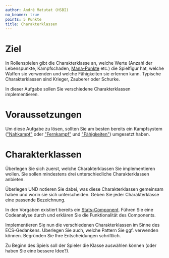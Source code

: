 ```yaml
---
author: André Matutat (HSBI)
no_beamer: true
points: 5 Punkte
title: Charakterklassen
---
```


# Ziel

In Rollenspielen gibt die Charakterklasse an, welche Werte (Anzahl der Lebenspunkte,
Kampfschaden, [Mana-Punkte](https://de.wikipedia.org/wiki/Mana_(Spiele)) etc.) die
Spielfigur hat, welche Waffen sie verwenden und welche Fähigkeiten sie erlernen kann.
Typische Charakterklassen sind Krieger, Zauberer oder Schurke.

In dieser Aufgabe sollen Sie verschiedene Charakterklassen implementieren.

# Voraussetzungen

Um diese Aufgabe zu lösen, sollten Sie am besten bereits ein Kampfsystem
(["Nahkampf"](../group_monster/tasknpc-nahkampf.md) oder
["Fernkampf"](../group_monster/tasknpc-fernkampf.md) und
["Fähigkeiten"](taskbasic-skills.md)) umgesetzt haben.

# Charakterklassen

Überlegen Sie sich zuerst, welche Charakterklassen Sie implementieren wollen. Sie
sollen mindestens drei unterschiedliche Charakterklassen anbieten.

Überlegen UND notieren Sie dabei, was diese Charakterklassen gemeinsam haben und
worin sie sich unterscheiden. Geben Sie jeder Charakterklasse eine passende
Bezeichnung.

In den Vorgaben existiert bereits ein
[Stats-Component](https://github.com/Dungeon-CampusMinden/Dungeon/blob/master/dungeon/src/contrib/entities/EntityFactory.java).
Führen Sie eine Codeanalyse durch und erklären Sie die Funktionalität des Components.

Implementieren Sie nun die verschiedenen Charakterklassen im Sinne des ECS-Gedankens.
Überlegen Sie auch, welche Pattern Sie ggf. verwenden können. Begründen Sie Ihre
Entscheidungen schriftlich.

Zu Beginn des Spiels soll der Spieler die Klasse auswählen können (oder haben Sie
eine bessere Idee?).
